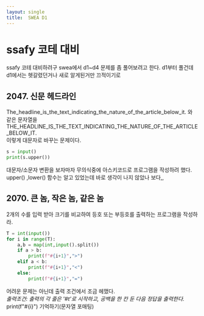 ```yaml
---
layout: single
title:  SWEA D1
---
```


# ssafy 코테 대비

  ssafy 코테 대비하려구 swea에서 d1~d4 문제를 좀 풀어보려고 한다.
  d1부터 풀건데 d1에서는 헷갈렸던거나 새로 알게된거만 끄적이기로  


## 2047. 신문 헤드라인
The_headline_is_the_text_indicating_the_nature_of_the_article_below_it. 와 같은 문자열을  
THE_HEADLINE_IS_THE_TEXT_INDICATING_THE_NATURE_OF_THE_ARTICLE_BELOW_IT.  
이렇게 대문자로 바꾸는 문제이다.  

```python
s = input()
print(s.upper())
```
대문자/소문자 변환을 보자마자 무의식중에 아스키코드로 프로그램을 작성하려 했다.  
upper() ,lower() 함수는 알고 있었는데 바로 생각이 나지 않았나 보다,,  

## 2070. 큰 놈, 작은 놈, 같은 놈 
2개의 수를 입력 받아 크기를 비교하여 등호 또는 부등호를 출력하는 프로그램을 작성하라.

```python
T = int(input())
for i in range(T):
    a,b = map(int,input().split())
    if a > b:
        print(f"#{i+1}",">")
    elif a < b:
        print(f"#{i+1}","<")
    else:
        print(f"#{i+1}","=")
```
어려운 문제는 아닌데 출력 조건에서 조금 헤맸다.  
*출력조건: 출력의 각 줄은 '#t'로 시작하고, 공백을 한 칸 둔 다음 정답을 출력한다.*  
print(f"#{i}") 기억하기(문자열 포매팅)  

